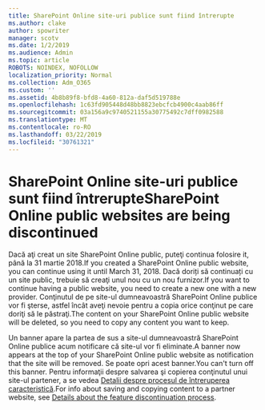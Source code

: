 ```yaml
---
title: SharePoint Online site-uri publice sunt fiind întrerupte
ms.author: clake
author: spowriter
manager: scotv
ms.date: 1/2/2019
ms.audience: Admin
ms.topic: article
ROBOTS: NOINDEX, NOFOLLOW
localization_priority: Normal
ms.collection: Adm_O365
ms.custom: ''
ms.assetid: 4b8b89f8-bfd8-4a60-812a-daf5d519788e
ms.openlocfilehash: 1c63fd905448d48bb8823ebcfcb4900c4aab86ff
ms.sourcegitcommit: 03a156a9c9740521155a30775492c7dff0982588
ms.translationtype: MT
ms.contentlocale: ro-RO
ms.lasthandoff: 03/22/2019
ms.locfileid: "30761321"
---
```

# <a name="sharepoint-online-public-websites-are-being-discontinued"></a><span data-ttu-id="a5432-102">SharePoint Online site-uri publice sunt fiind întrerupte</span><span class="sxs-lookup"><span data-stu-id="a5432-102">SharePoint Online public websites are being discontinued</span></span>

<span data-ttu-id="a5432-103">Dacă aţi creat un site SharePoint Online public, puteţi continua folosire it, până la 31 martie 2018.</span><span class="sxs-lookup"><span data-stu-id="a5432-103">If you created a SharePoint Online public website, you can continue using it until March 31, 2018.</span></span> <span data-ttu-id="a5432-104">Dacă doriți să continuați cu un site public, trebuie să creaţi unul nou cu un nou furnizor.</span><span class="sxs-lookup"><span data-stu-id="a5432-104">If you want to continue having a public website, you need to create a new one with a new provider.</span></span> <span data-ttu-id="a5432-105">Conţinutul de pe site-ul dumneavoastră SharePoint Online publice vor fi şterse, astfel încât aveţi nevoie pentru a copia orice conţinut pe care doriţi să le păstraţi.</span><span class="sxs-lookup"><span data-stu-id="a5432-105">The content on your SharePoint Online public website will be deleted, so you need to copy any content you want to keep.</span></span>
  
<span data-ttu-id="a5432-106">Un banner apare la partea de sus a site-ul dumneavoastră SharePoint Online publice acum notificare că site-ul vor fi eliminate.</span><span class="sxs-lookup"><span data-stu-id="a5432-106">A banner now appears at the top of your SharePoint Online public website as notification that the site will be removed.</span></span> <span data-ttu-id="a5432-107">Se poate opri acest banner.</span><span class="sxs-lookup"><span data-stu-id="a5432-107">You can't turn off this banner.</span></span> <span data-ttu-id="a5432-108">Pentru informaţii despre salvarea şi copierea conţinutul unui site-ul partener, a se vedea [Detalii despre procesul de întreruperea caracteristică](https://go.microsoft.com/fwlink/?linkid=866980).</span><span class="sxs-lookup"><span data-stu-id="a5432-108">For info about saving and copying content to a partner website, see [Details about the feature discontinuation process](https://go.microsoft.com/fwlink/?linkid=866980).</span></span> 
  

